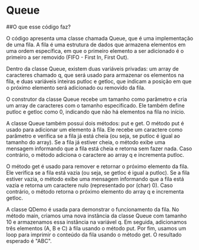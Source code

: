 # Queue
##O que esse código faz?

O código apresenta uma classe chamada Queue, que é uma implementação de uma fila. A fila é uma estrutura de dados que armazena elementos em uma ordem específica, em que o primeiro elemento a ser adicionado é o primeiro a ser removido (FIFO - First In, First Out).

Dentro da classe Queue, existem duas variáveis privadas: um array de caracteres chamado q, que será usado para armazenar os elementos na fila, e duas variáveis inteiras putloc e getloc, que indicam a posição em que o próximo elemento será adicionado ou removido da fila.

O construtor da classe Queue recebe um tamanho como parâmetro e cria um array de caracteres com o tamanho especificado. Ele também define putloc e getloc como 0, indicando que não há elementos na fila no início.

A classe Queue também possui dois métodos: put e get. O método put é usado para adicionar um elemento à fila. Ele recebe um caractere como parâmetro e verifica se a fila já está cheia (ou seja, se putloc é igual ao tamanho do array). Se a fila já estiver cheia, o método exibe uma mensagem informando que a fila está cheia e retorna sem fazer nada. Caso contrário, o método adiciona o caractere ao array q e incrementa putloc.

O método get é usado para remover e retornar o próximo elemento da fila. Ele verifica se a fila está vazia (ou seja, se getloc é igual a putloc). Se a fila estiver vazia, o método exibe uma mensagem informando que a fila está vazia e retorna um caractere nulo (representado por (char) 0). Caso contrário, o método retorna o próximo elemento do array q e incrementa getloc.

A classe QDemo é usada para demonstrar o funcionamento da fila. No método main, criamos uma nova instância da classe Queue com tamanho 10 e armazenamos essa instância na variável q. Em seguida, adicionamos três elementos (A, B e C) à fila usando o método put. Por fim, usamos um loop para imprimir o conteúdo da fila usando o método get. O resultado esperado é "ABC".
